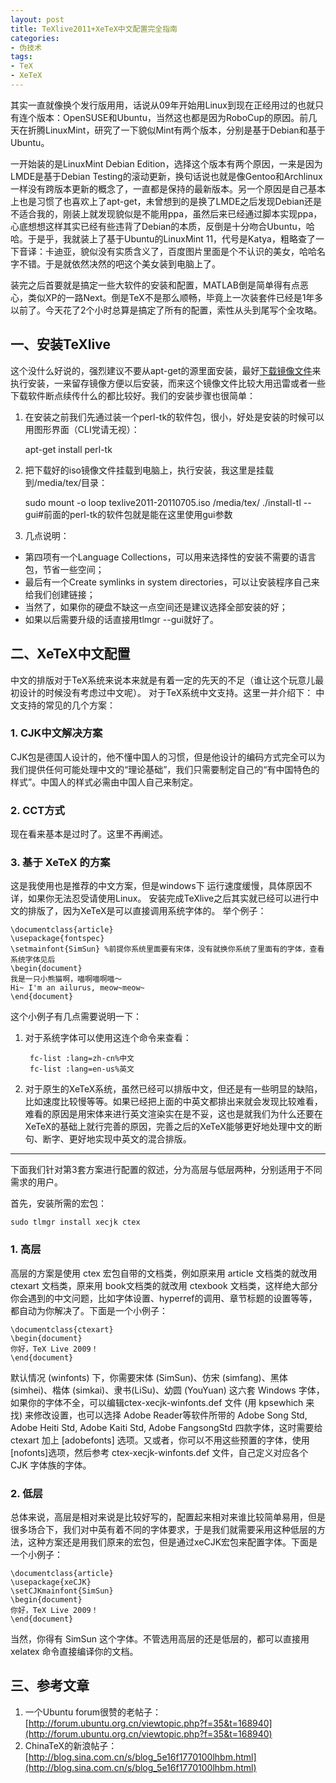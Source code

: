 ```yaml
---
layout: post
title: TeXlive2011+XeTeX中文配置完全指南
categories:
- 伪技术
tags:
- TeX
- XeTeX
---
```


其实一直就像换个发行版用用，话说从09年开始用Linux到现在正经用过的也就只有连个版本：OpenSUSE和Ubuntu，当然这也都是因为RoboCup的原因。前几天在折腾LinuxMint，研究了一下貌似Mint有两个版本，分别是基于Debian和基于Ubuntu。

一开始装的是LinuxMint Debian Edition，选择这个版本有两个原因，一来是因为LMDE是基于Debian Testing的滚动更新，换句话说也就是像Gentoo和Archlinux一样没有跨版本更新的概念了，一直都是保持的最新版本。另一个原因是自己基本上也是习惯了也喜欢上了apt-get，未曾想到的是换了LMDE之后发现Debian还是不适合我的，刚装上就发现貌似是不能用ppa，虽然后来已经通过脚本实现ppa，心底想想这样其实已经有些违背了Debian的本质，反倒是十分吻合Ubuntu，哈哈。于是乎，我就装上了基于Ubuntu的LinuxMint 11，代号是Katya，粗略查了一下音译：卡迪亚，貌似没有实质含义了，百度图片里面是个不认识的美女，哈哈名字不错。于是就依然决然的吧这个美女装到电脑上了。

装完之后首要就是搞定一些大软件的安装和配置，MATLAB倒是简单得有点恶心，类似XP的一路Next。倒是TeX不是那么顺畅，毕竟上一次装套件已经是1年多以前了。今天花了2个小时总算是搞定了所有的配置，索性从头到尾写个全攻略。


## **一、安装TeXlive**
这个没什么好说的，强烈建议不要从apt-get的源里面安装，最好[下载镜像文件](ftp://ftp.tug.org/texlive/Images/)来执行安装，一来留存镜像方便以后安装，而来这个镜像文件比较大用迅雷或者一些下载软件断点续传什么的都比较好。我们的安装步骤也很简单：

1. 在安装之前我们先通过装一个perl-tk的软件包，很小，好处是安装的时候可以用图形界面（CLI党请无视）：

    apt-get install perl-tk

2. 把下载好的iso镜像文件挂载到电脑上，执行安装，我这里是挂载到/media/tex/目录：

    sudo mount -o loop texlive2011-20110705.iso /media/tex/
    ./install-tl --gui#前面的perl-tk的软件包就是能在这里使用gui参数

3. 几点说明：
	
  * 第四项有一个Language Collections，可以用来选择性的安装不需要的语言包，节省一些空间；	
  * 最后有一个Create symlinks in system directories，可以让安装程序自己来给我们创建链接；	
  * 当然了，如果你的硬盘不缺这一点空间还是建议选择全部安装的好；	
  * 如果以后需要升级的话直接用tlmgr --gui就好了。

## **二、XeTeX中文配置**
中文的排版对于TeX系统来说本来就是有着一定的先天的不足（谁让这个玩意儿最初设计的时候没有考虑过中文呢）。
对于TeX系统中文支持。这里一并介绍下：
中文支持的常见的几个方案：

### **1. CJK中文解决方案**
CJK包是德国人设计的，他不懂中国人的习惯，但是他设计的编码方式完全可以为我们提供任何可能处理中文的“理论基础”，我们只需要制定自己的“有中国特色的样式”。中国人的样式必需由中国人自己来制定。

### **2. CCT方式**
现在看来基本是过时了。这里不再阐述。

### **3. 基于 XeTeX 的方案**
这是我使用也是推荐的中文方案，但是windows下 运行速度缓慢，具体原因不详，如果你无法忍受请使用Linux。
安装完成TeXlive之后其实就已经可以进行中文的排版了，因为XeTeX是可以直接调用系统字体的。
举个例子：

    
    \documentclass{article}
    \usepackage{fontspec}
    \setmainfont{SimSun} %前提你系统里面要有宋体，没有就换你系统了里面有的字体，查看系统字体见后
    \begin{document}
    我是一只小熊猫啊，喵啊喵啊喵～
    Hi~ I'm an ailurus, meow~meow~
    \end{document}


这个小例子有几点需要说明一下：
1. 对于系统字体可以使用这连个命令来查看：

        fc-list :lang=zh-cn%中文
        fc-list :lang=en-us%英文

2. 对于原生的XeTeX系统，虽然已经可以排版中文，但还是有一些明显的缺陷，比如速度比较慢等等。如果已经把上面的中英文都排出来就会发现比较难看，难看的原因是用宋体来进行英文渲染实在是不妥，这也是就我们为什么还要在XeTeX的基础上就行完善的原因，完善之后的XeTeX能够更好地处理中文的断句、断字、更好地实现中英文的混合排版。

---
下面我们针对第3套方案进行配置的叙述，分为高层与低层两种，分别适用于不同需求的用户。

首先，安装所需的宏包：

    sudo tlmgr install xecjk ctex

### **1. 高层**
高层的方案是使用 ctex 宏包自带的文档类，例如原来用 article 文档类的就改用 ctexart 文档类，原来用 book文档类的就改用 ctexbook 文档类，这样绝大部分你会遇到的中文问题，比如字体设置、hyperref的调用、章节标题的设置等等，都自动为你解决了。下面是一个小例子：

    \documentclass{ctexart}
    \begin{document}
    你好，TeX Live 2009！
    \end{document}

默认情况 (winfonts) 下，你需要宋体 (SimSun)、仿宋 (simfang)、黑体 (simhei)、楷体 (simkai)、隶书(LiSu)、幼圆 (YouYuan) 这六套 Windows 字体，如果你的字体不全，可以编辑ctex-xecjk-winfonts.def 文件 (用 kpsewhich 来找) 来修改设置，也可以选择 Adobe Reader等软件所带的 Adobe Song Std, Adobe Heiti Std, Adobe Kaiti Std, Adobe FangsongStd 四款字体，这时需要给 ctexart 加上 [adobefonts] 选项。又或者，你可以不用这些预置的字体，使用 [nofonts]选项，然后参考 ctex-xecjk-winfonts.def 文件，自己定义对应各个 CJK 字体族的字体。

### **2. 低层**

总体来说，高层是相对来说是比较好写的，配置起来相对来谁比较简单易用，但是很多场合下，我们对中英有着不同的字体要求，于是我们就需要采用这种低层的方法，这种方案还是用我们原来的宏包，但是通过xeCJK宏包来配置字体。下面是一个小例子：
    
    \documentclass{article}
    \usepackage{xeCJK}
    \setCJKmainfont{SimSun}
    \begin{document}
    你好，TeX Live 2009！
    \end{document}

当然，你得有 SimSun 这个字体。不管选用高层的还是低层的，都可以直接用 xelatex 命令直接编译你的文档。

## **三、参考文章**

1. 一个Ubuntu forum很赞的老帖子：[http://forum.ubuntu.org.cn/viewtopic.php?f=35&t=168940](http://forum.ubuntu.org.cn/viewtopic.php?f=35&t=168940)
2. ChinaTeX的新浪帖子：[http://blog.sina.com.cn/s/blog_5e16f1770100lhbm.html](http://blog.sina.com.cn/s/blog_5e16f1770100lhbm.html)
